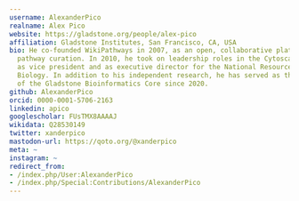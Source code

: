```yaml
---
username: AlexanderPico
realname: Alex Pico
website: https://gladstone.org/people/alex-pico
affiliation: Gladstone Institutes, San Francisco, CA, USA
bio: He co-founded WikiPathways in 2007, as an open, collaborative platform for molecular
  pathway curation. In 2010, he took on leadership roles in the Cytoscape Consortium
  as vice president and as executive director for the National Resource for Network
  Biology. In addition to his independent research, he has served as the director
  of the Gladstone Bioinformatics Core since 2020.
github: AlexanderPico
orcid: 0000-0001-5706-2163
linkedin: apico
googlescholar: FUsTMX8AAAAJ
wikidata: Q28530149
twitter: xanderpico
mastodon-url: https://qoto.org/@xanderpico
meta: ~
instagram: ~
redirect_from:
- /index.php/User:AlexanderPico
- /index.php/Special:Contributions/AlexanderPico
---
```


